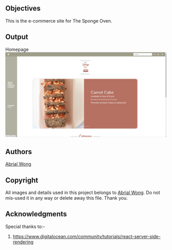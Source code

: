 ## Objectives
This is the e-commerce site for The Sponge Oven.

## Output 
Homepage
<img src="ecommerce-site/src/asserts/homepage.png">

## Authors
<a href="">Abrial Wong</a>

## Copyright
All images and details used in this project belongs to <a href="https://github.com/AbrialWong">Abrial Wong</a>. Do not mis-used it in any way or delete away this file. Thank you. 


## Acknowledgments
Special thanks to:- 
1) https://www.digitalocean.com/community/tutorials/react-server-side-rendering

